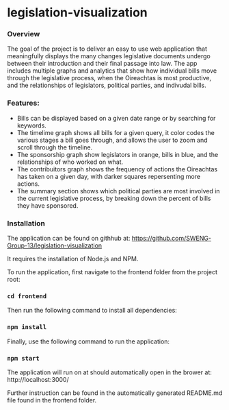 # legislation-visualization

### Overview
The goal of the project is to deliver an easy to use web application that meaningfully displays the many changes legislative documents undergo between their introduction and their final passage into law. The app includes multiple graphs and analytics that show how individual bills move through the legislative process, when the Oireachtas is most productive, and the relationships of legislators, political parties, and indivudal bills.

### Features:
- Bills can be displayed based on a given date range or by searching for keywords.
- The timelime graph shows all bills for a given query, it color codes the various stages a bill goes through, and allows the user to zoom and scroll through the timeline.
- The sponsorship graph show legislators in orange, bills in blue, and the relationships of who worked on what.
- The contribuitors graph shows the frequency of actions the Oireachtas has taken on a given day, with darker squares repersenting more actions. 
- The summary section shows which political parties are most involved in the current legislative process, by breaking down the percent of bills they have sponsored.

### Installation
The application can be found on githhub at: https://github.com/SWENG-Group-13/legislation-visualization

It requires the installation of Node.js and NPM.

To run the application, first navigate to the frontend folder from the project root:
### `cd frontend`

Then run the following command to install all dependencies:
### `npm install`

Finally, use the following command to run the application:
### `npm start`

The application will run on at should automatically open in the brower at:
 http://localhost:3000/

 Further instruction can be found in the automatically generated README.md file found in the frontend folder.

